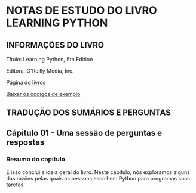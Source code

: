 # NOTAS DE ESTUDO DO LIVRO LEARNING PYTHON

## INFORMAÇÕES DO LIVRO

Título: Learning Python, 5th Edition

Editora:  O'Reilly Media, Inc.

[Página do livros](https://www.oreilly.com/library/view/learning-python-5th/9781449355722/)

[Baixar os códigos de exemplo](https://resources.oreilly.com/examples/0636920028154/)

## TRADUÇÃO DOS SUMÁRIOS E PERGUNTAS

## Cápitulo 01 - Uma sessão de perguntas e respostas

### Resumo do capítulo

E isso conclui a ideia geral do livro. Neste capítulo, nós exploramos alguns das razões pelas quais as pessoas escolhem Python para programas suas tarefas.
